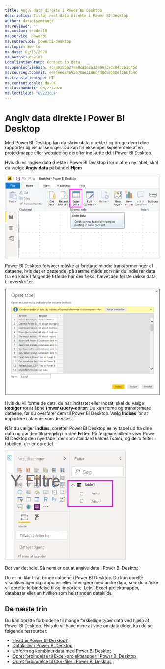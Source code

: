```yaml
---
title: Angiv data direkte i Power BI Desktop
description: Tilføj nemt data direkte i Power BI Desktop
author: davidiseminger
ms.reviewer: ''
ms.custom: seodec18
ms.service: powerbi
ms.subservice: powerbi-desktop
ms.topic: how-to
ms.date: 01/15/2020
ms.author: davidi
LocalizationGroup: Connect to data
ms.openlocfilehash: 4c489155b278e8dd102a32e9973edc843cb3c45d
ms.sourcegitcommit: eef4eee24695570ae3186b4d8d99660df16bf54c
ms.translationtype: HT
ms.contentlocale: da-DK
ms.lasthandoff: 06/23/2020
ms.locfileid: "85223638"
---
```

# <a name="enter-data-directly-into-power-bi-desktop"></a>Angiv data direkte i Power BI Desktop

Med Power BI Desktop kan du skrive data direkte i og bruge dem i dine rapporter og visualiseringer. Du kan for eksempel kopiere dele af en projektmappe eller webside og derefter indsætte det i Power BI Desktop.

Hvis du vil angive data direkte i Power BI Desktop i form af en ny tabel, skal du vælge **Angiv data** på båndet **Hjem**.

![Vælg Angiv data under Hjem](media/desktop-enter-data-directly-into-desktop/enter-data-directly_1.png)

Power BI Desktop forsøger måske at foretage mindre transformeringer af dataene, hvis det er passende, på samme måde som når du indlæser data fra en kilde. I følgende tilfælde har den f.eks. hævet den første række data til overskrifter.

![Data med den første række som kolonneoverskrifter](media/desktop-enter-data-directly-into-desktop/enter-data-directly_2.png)

Hvis du vil forme de data, du har indtastet eller indsat, skal du vælge **Rediger** for at åbne **Power Query-editor**. Du kan forme og transformere dataene, før du overfører dem til Power BI Desktop. Vælg **Indlæs** for at importere dataene, som de vises.

Når du vælger **Indlæs**, opretter Power BI Desktop en ny tabel ud fra dine data og gør den tilgængelig i ruden **Felter**. På følgende billede viser Power BI Desktop den nye tabel, der som standard kaldes *Table1*, og de to felter i tabellen, der er oprettet.

![Felter indlæst i Power BI Desktop](media/desktop-enter-data-directly-into-desktop/enter-data-directly_3.png)

Det var det hele! Så nemt er det at angive data i Power BI Desktop.

Du er nu klar til at bruge dataene i Power BI Desktop. Du kan oprette visualiseringer og rapporter eller interagere med andre data, som du måske vil oprette forbindelse til og importere, f.eks. Excel-projektmapper, databaser eller en hvilken som helst anden datakilde.

## <a name="next-steps"></a>De næste trin

Du kan oprette forbindelse til mange forskellige typer data ved hjælp af Power BI Desktop. Hvis du vil have mere at vide om datakilder, kan du se følgende ressourcer:

* [Hvad er Power BI Desktop?](../fundamentals/desktop-what-is-desktop.md)
* [Datakilder i Power BI Desktop](desktop-data-sources.md)
* [Udform og kombiner data med Power BI Desktop](desktop-shape-and-combine-data.md)
* [Opret forbindelse til Excel-projektmapper i Power BI Desktop](desktop-connect-excel.md)
* [Opret forbindelse til CSV-filer i Power BI Desktop](desktop-connect-csv.md)

